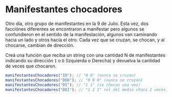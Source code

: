 # Manifestantes chocadores

Otro día, otro grupo de manifestantes en la 9 de Julio. Esta vez, dos facciónes diferentes se encontraron a manifestar pero algunos se confundieron en el sentido de la manifestación, algunos van caminando hacia un lado y otros hacia el otro. Cada vez que se cruzan, se chocan, y al chocarse, cambian de dirección.

Creá una función que reciba un string con una cantidad N de manifestantes indicando su dirección `I` o `D` (Izquierda o Derecha) y devuelva la cantidad de veces que chocaron.

```ts
manifestantesChocadores("ID"); // "0 0" (nunca se cruzan)
manifestantesChocadores("DDD"); // "0 0 0" (nunca se cruzan)
manifestantesChocadores("DI"); // "1 1" (se chocan una vez)
manifestantesChocadores("DDI"); // "1 2 1" (el del medio choca 2 veces, el resto 1 vez)
```
